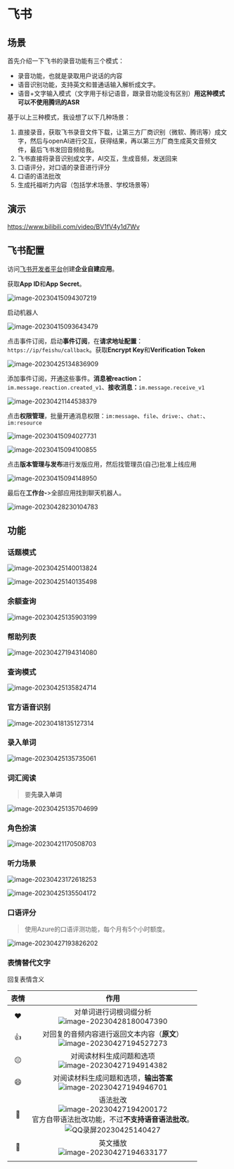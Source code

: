 # 飞书

## 场景

首先介绍一下飞书的录音功能有三个模式：

- 录音功能，也就是录取用户说话的内容
- 语音识别功能，支持英文和普通话输入解析成文字。
- 语音+文字输入模式（文字用于标记语音，跟录音功能没有区别）**用这种模式可以不使用腾讯的ASR**

基于以上三种模式，我设想了以下几种场景：

1. 直接录音，获取飞书录音文件下载，让第三方厂商识别（微软、腾讯等）成文字，然后与openAI进行交互，获得结果，再以第三方厂商生成英文音频文件，最后飞书发回音频给我。 
2. 飞书直接将录音识别成文字，AI交互，生成音频，发送回来
3. 口语评分，对口语的录音进行评分
4. 口语的语法批改
5. 生成托福听力内容（包括学术场景、学校场景等）

## 演示

https://www.bilibili.com/video/BV1fV4y1d7Wv

## 飞书配置

访问[飞书开发者平台](https://open.feishu.cn/app?lang=zh-CN)创建**企业自建应用**。

获取**App ID**和**App Secret**。

![image-20230415094307219](img/image-20230415094307219.png)

启动机器人

![image-20230415093643479](img/image-20230415093643479.png)



点击事件订阅，启动**事件订阅**，在**请求地址配置**：`https://ip/feishu/callback`。获取**Encrypt Key**和**Verification Token**

![image-20230425134836909](img/image-20230425134836909.png)

添加事件订阅，开通这些事件。**消息被reaction：**`im.message.reaction.created_v1`、**接收消息：**`im.message.receive_v1`

![image-20230421144538379](img/image-20230421144538379.png)

点击**权限管理**，批量开通消息权限：`im:message`、`file`、`drive:`、`chat:`、`im:resource`

![image-20230415094027731](img/image-20230415094027731.png)

![image-20230415094100855](img/image-20230415094100855.png)

点击**版本管理与发布**进行发版应用，然后找管理员(自己)批准上线应用

![image-20230415094148950](img/image-20230415094148950.png)

最后在**工作台-**>全部应用找到聊天机器人。

![image-20230428230104783](img/image-20230428230104783.png)



## 功能

### 话题模式

![image-20230425140013824](img/image-20230425140013824.png)

![image-20230425140135498](img/image-20230425140135498.png)



### 余额查询

![image-20230425135903199](img/image-20230425135903199.png)

### 帮助列表

![image-20230427194314080](img/image-20230427194314080.png)

### 查询模式

![image-20230425135824714](img/image-20230425135824714.png)

### 官方语音识别

![image-20230418135127314](img/image-20230418135127314.png)



### 录入单词

![image-20230425135735061](img/image-20230425135735061.png)

### 词汇阅读

> 要**先录入单词**

![image-20230425135704699](img/image-20230425135704699.png)



### 角色扮演

![image-20230421170508703](img/image-20230421170508703.png)

### 听力场景

![image-20230423172618253](img/image-20230423172618253.png)



![image-20230425135504172](img/image-20230425135504172.png)

### 口语评分

> 使用Azure的口语评测功能，每个月有5个小时额度。

![image-20230427193826202](img/image-20230427193826202.png)



### 表情替代文字

回复表情含义

|      表情      |                             作用                             |
| :------------: | :----------------------------------------------------------: |
|    :heart:     | 对单词进行词根词缀分析<br />![image-20230428180047390](img/image-20230428180047390.png) |
|      :+1:      | 对回复的音频内容进行返回文本内容（**原文**）<br />![image-20230427194527273](img/image-20230427194527273.png) |
| :neutral_face: | 对阅读材料生成问题和选项<br />![image-20230427194914382](img/image-20230427194914382.png) |
|    :smile:     | 对阅读材料生成问题和选项，**输出答案**<br />![image-20230427194946701](img/image-20230427194946701.png) |
|     :pray:     | 语法批改<br />![image-20230427194200172](img/image-20230427194200172.png)<br />官方自带语法批改功能，不过**不支持语音语法批改**。<br />![QQ录屏20230425140427](img/20230425140427.gif) |
|    :muscle:    | 英文播放<br />![image-20230427194633177](img/image-20230427194633177.png) |
|                |                                                              |






## 
